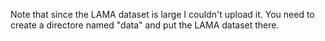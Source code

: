 Note that since the LAMA dataset is large I couldn't upload it.
You need to create a directore named "data" and put the LAMA dataset there.
